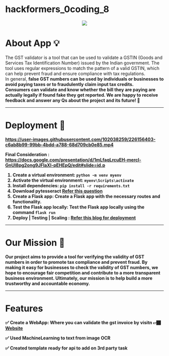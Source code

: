 # hackformers_0coding_8
<p align="center">
  <img src="https://user-images.githubusercontent.com/95275443/226152176-a575420f-25d2-4dad-a191-186d94843267.png" />
</p>

# About App 💡
The GST validator is a tool that can be used to validate a GSTIN (Goods and Services Tax Identification Number) issued by the Indian government. The tool uses regular expressions to match the pattern of a valid GSTIN, which can help prevent fraud and ensure compliance with tax regulations.
<br>In general, <b>false GST numbers can be used by individuals or businesses to avoid paying taxes or to fraudulently claim input tax credits<b>. 
<br>Consumers can validate and know whether the bill they are paying are actually legally if found fake they get reported.
We are happy to receive feedback and answer any Qs about the project and its future! 🙂

 
<hr>
  
 # Deployment 🚀



https://user-images.githubusercontent.com/102038259/226156403-c6ab8b99-99bb-4bdd-a788-68d709cb0e85.mp4


  

  
  

  Final Consideration : https://docs.google.com/presentation/d/1mLfaqLrcuEH-mercl-GnUl8pg2ong9JFlaXI-pEHEpQ/edit#slide=id.p



 1. Create a virtual environment: `python -m venv myenv`
 2. Activate the virtual environment: `myenv\Scripts\activate`
 3. Install dependencies: `pip install -r requirements.txt`
 4. Download pytesseract [Refer this question](https://stackoverflow.com/questions/41652335/pytesseract-error-windows-error-error-2)
 5. Create a Flask app: Create a Flask app with the necessary routes and functionality.
 6. Test the Flask app locally: Test the Flask app locally using the command `flask run`
 7. Deploy | Testing | Scaling : [Refer this blog for deployment](https://www.codespeedy.com/host-your-web-application-on-pythonanywhere/)

 
<hr>
  
# Our Mission 🎯
Our project aims to provide a tool for verifying the validity of GST numbers in order to promote tax compliance and prevent fraud. By making it easy for businesses to check the validity of GST numbers, we hope to encourage fair competition and contribute to a more transparent business environment. Ultimately, our mission is to help build a more trustworthy and accountable economy.


<hr>
  
# Features 
  
✅ Create a WebApp: Where you can validate the gst invoice by visitn 👉🏾 [Website](sahil1308.pythonanywhere.com)

✅ Used MachineLearning to text from image OCR

✅ Created template ready for api to add on 3rd party task 




